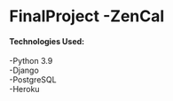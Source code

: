 # FinalProject -ZenCal

#### Technologies Used:
-Python 3.9<br>
-Django <br>
-PostgreSQL <br>
-Heroku <br>

